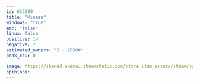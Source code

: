 ```yaml
---
id: 632080
title: "Kinese"
windows: "true"
mac: "false"
linux: false
positive: 14
negative: 2
estimated_owners: "0 - 20000"
peak_ccu: 0

image: https://shared.akamai.steamstatic.com/store_item_assets/steam/apps/632080/header.jpg?t=1521206155
opinions:
---
```

